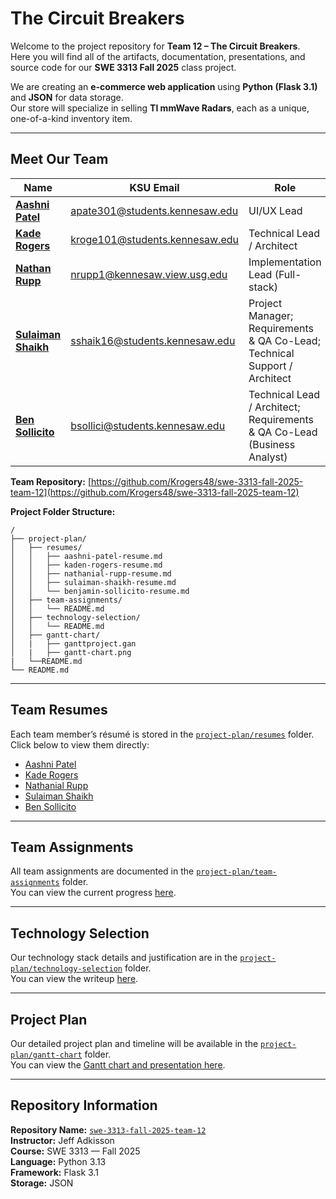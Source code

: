 # The Circuit Breakers  

Welcome to the project repository for **Team 12 – The Circuit Breakers**.  
Here you will find all of the artifacts, documentation, presentations, and source code for our **SWE 3313 Fall 2025** class project.  

We are creating an **e-commerce web application** using **Python (Flask 3.1)** and **JSON** for data storage.  
Our store will specialize in selling **TI mmWave Radars**, each as a unique, one-of-a-kind inventory item.  

---

## Meet Our Team  

| Name | KSU Email | Role |
|------|------------|------|
| **[Aashni Patel](mailto:apate301@students.kennesaw.edu)** | [apate301@students.kennesaw.edu](mailto:apate301@students.kennesaw.edu) | UI/UX Lead |
| **[Kade Rogers](mailto:kroge101@students.kennesaw.edu)** | [kroge101@students.kennesaw.edu](mailto:kroge101@students.kennesaw.edu) | Technical Lead / Architect |
| **[Nathan Rupp](mailto:nrupp1@kennesaw.view.usg.edu)** | [nrupp1@kennesaw.view.usg.edu](mailto:nrupp1@kennesaw.view.usg.edu) | Implementation Lead (Full-stack) |
| **[Sulaiman Shaikh](mailto:sshaik16@students.kennesaw.edu)** | [sshaik16@students.kennesaw.edu](mailto:sshaik16@students.kennesaw.edu) | Project Manager; Requirements & QA Co-Lead; Technical Support / Architect |
| **[Ben Sollicito](mailto:bsollici@students.kennesaw.edu)** | [bsollici@students.kennesaw.edu](mailto:bsollici@students.kennesaw.edu) | Technical Lead / Architect; Requirements & QA Co-Lead (Business Analyst) |

**Team Repository:** [https://github.com/Krogers48/swe-3313-fall-2025-team-12](https://github.com/Krogers48/swe-3313-fall-2025-team-12)

**Project Folder Structure:**  
```
/
├── project-plan/
│   ├── resumes/
│   │   ├── aashni-patel-resume.md
│   │   ├── kaden-rogers-resume.md
│   │   ├── nathanial-rupp-resume.md
│   │   ├── sulaiman-shaikh-resume.md
│   │   └── benjamin-sollicito-resume.md
│   ├── team-assignments/
│   │   └── README.md
│   ├── technology-selection/
│   │   └── README.md
│   ├── gantt-chart/
│   |	├── ganttproject.gan
│   |	├── gantt-chart.png
|   └──README.md
└── README.md
```

---

## Team Resumes  

Each team member’s résumé is stored in the [`project-plan/resumes`](./project-plan/resumes) folder.  
Click below to view them directly:

- [Aashni Patel](./project-plan/resumes/aashni-patel-resume.md)  
- [Kade Rogers](./project-plan/resumes/kaden-rogers-resume.md)  
- [Nathanial Rupp](./project-plan/resumes/nathanial-rupp-resume.md)  
- [Sulaiman Shaikh](./project-plan/resumes/sulaiman-shaikh-resume.md)  
- [Ben Sollicito](./project-plan/resumes/benjamin-sollicito-resume.md)  

---

## Team Assignments  

All team assignments are documented in the [`project-plan/team-assignments`](./project-plan/team-assignments) folder.  
You can view the current progress [here](./project-plan/team-assignments/README.md).  

---

## Technology Selection  

Our technology stack details and justification are in the [`project-plan/technology-selection`](./project-plan/technology-selection/) folder.  
You can view the writeup [here](./project-plan/technology-selection/README.md).  

---

## Project Plan  

Our detailed project plan and timeline will be available in the [`project-plan/gantt-chart`](./project-plan/gantt-chart) folder.  
You can view the [Gantt chart and presentation here](./project-plan/gantt-chart/README.md).  

---

## Repository Information  

**Repository Name:** [`swe-3313-fall-2025-team-12`](https://github.com/Krogers48/swe-3313-fall-2025-team-12)  
**Instructor:** Jeff Adkisson  
**Course:** SWE 3313 — Fall 2025  
**Language:** Python 3.13  
**Framework:** Flask 3.1  
**Storage:** JSON  
